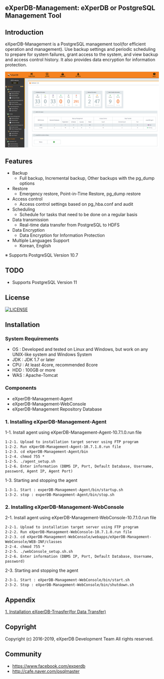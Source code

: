 ## eXperDB-Management: eXperDB or PostgreSQL Management Tool

## Introduction
eXperDB-Management is a PostgreSQL management tool(for efficient operation and management). Use backup settings and periodic scheduling to prepare for system failures, grant access to the system, and view backup and access control history. It also provides data encryption for information protection.


![Dashboard](./images/Management_001_Dashboard.PNG "eXperDB-Management Dashboard")


## Features
* Backup
  - Full backup, Incremental backup, Other backups with the pg_dump options
* Restore
  - Emergency restore, Point-in-Time Restore, pg_dump restore
* Access control
  - Access control settings based on pg_hba.conf and audit 
* Scheduling
  - Schedule for tasks that need to be done on a regular basis
* Data transmission
  - Real-time data transfer from PostgreSQL to HDFS
* Data Encryption
  - Data Encryption for Information Protection
* Multiple Languages Support
  - Korean, English
  
※ Supports PostgreSQL Version 10.7


## TODO
* Supports PostgreSQL Version 11

## License
[![LICENSE](https://img.shields.io/badge/LICENSE-GPLv3-ff69b4.svg)](https://github.com/experdb/eXperDB-Management/blob/master/LICENSE)

## Installation
### System Requirements
* OS : Developed and tested on Linux and Windows, but work on any UNIX-like system and Windows System
* JDK : JDK 1.7 or later
* CPU : At least 4core, recommended 8core
* HDD : 100GB or more
* WAS : Apache-Tomcat

### Components
* eXperDB-Management-Agent
* eXperDB-Management-WebConsole
* eXperDB-Management Repository Database

### 1. Installing eXperDB-Management-Agent

1-1. Install agent using eXperDB-Management-Agent-10.7.1.0.run file 
```
1-2-1. Upload to installation target server using FTP program  
1-2-2. Run eXperDB-Management-Agent-10.7.1.0.run file  
1-2-3. cd eXperDB-Management-Agent/bin    
1-2-4. chmod 755 *    
1-2-5. ./agent_setup.sh    
1-2-6. Enter information (DBMS IP, Port, Default Database, Username, password, Agent IP, Agent Port)       
```

1-3. Starting and stopping the agent
```    
1-3-1. Start : experDB-Management-Agent/bin/startup.sh   
1-3-2. stop : experDB-Management-Agent/bin/stop.sh
``` 



### 2. Installing eXperDB-Management-WebConsole

2-1. Install agent using eXperDB-Management-WebConsole-10.7.1.0.run file 
```
2-2-1. Upload to installation target server using FTP program  
2-2-2. Run eXperDB-Management-WebConsole-10.7.1.0.run file  
2-2-3. cd eXperDB-Management-WebConsole/webapps/eXperDB-Management-WebConsole/WEB-INF/classes    
2-2-4. chmod 755 *    
2-2-5. ./webConsole_setup.sh.sh    
2-2-6. Enter information (DBMS IP, Port, Default Database, Username, password)       
```

2-3. Starting and stopping the agent    
```
2-3-1. Start : eXperDB-Management-WebConsole/bin/start.sh   
2-3-2. Stop : eXperDB-Management-WebConsole/bin/shutdown.sh  
```


## Appendix
[1. Installation eXperDB-Trnasfer(for Data Transfer)](https://github.com/experdb/eXperDB-Management/blob/master/eXperDB-Transfer.md)


## Copyright
Copyright (c) 2016-2019, eXperDB Development Team
All rights reserved.


## Community
* https://www.facebook.com/experdb
* http://cafe.naver.com/psqlmaster
